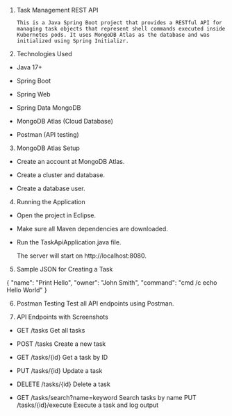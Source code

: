 1. Task Management REST API

       This is a Java Spring Boot project that provides a RESTful API for managing task objects that represent shell commands executed inside Kubernetes pods. It uses MongoDB Atlas as the database and was initialized using Spring Initializr.


2. Technologies Used
   
* Java 17+

* Spring Boot

* Spring Web

* Spring Data MongoDB

* MongoDB Atlas (Cloud Database)

* Postman (API testing)

  
3. MongoDB Atlas Setup
* Create an account at MongoDB Atlas.

* Create a cluster and database.

* Create a database user.


4. Running the Application

* Open the project in Eclipse.

* Make sure all Maven dependencies are downloaded.

* Run the TaskApiApplication.java file. 

  The server will start on http://localhost:8080.


5. Sample JSON for Creating a Task

{
  "name": "Print Hello",
  "owner": "John Smith",
  "command": "cmd /c echo Hello World"
}


6. Postman Testing
   Test all API endpoints using Postman.

   
7. API Endpoints with Screenshots

* GET	/tasks	Get all tasks

* POST	/tasks	Create a new task

* GET	/tasks/{id}	Get a task by ID

* PUT	/tasks/{id}	Update a task

* DELETE	/tasks/{id}	Delete a task

* GET	/tasks/search?name=keyword	Search tasks by name
PUT	/tasks/{id}/execute	Execute a task and log output
